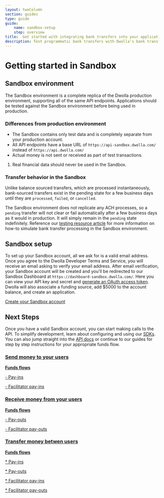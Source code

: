 ```yaml
---
layout: twoColumn
section: guides
type: guide
guide:
    name: sandbox-setup
    step: overview
title:  Get started with integrating bank transfers into your application
description: Test programmatic bank transfers with Dwolla's bank transfer API in our developer sandbox.
---
```


# Getting started in Sandbox

## Sandbox environment

The Sandbox environment is a complete replica of the Dwolla production environment, supporting all of the same API endpoints. Applications should be tested against the Sandbox environment before being used in production.

### Differences from production environment

- The Sandbox contains only test data and is completely separate from your production account.
- All API endpoints have a base URL of `https://api-sandbox.dwolla.com/` instead of `https://api.dwolla.com/`
- Actual money is not sent or received as part of test transactions. 

<ol class = "alerts">
    <li class="alert icon-alert-info">
        Real financial data should never be used in the Sandbox.
    </li>
</ol>

### Transfer behavior in the Sandbox

Unlike balance sourced transfers, which are processed instantaneously, bank-sourced transfers exist in the pending state for a few business days until they are `processed`, `failed`, or `cancelled`.

The Sandbox environment does not replicate any ACH processes, so a `pending` transfer will not clear or fail automatically after a few business days as it would in production. It will simply remain in the `pending` state indefinitely. Reference our [testing resource article](/resources/testing.html) for more information on how-to simulate bank transfer processing in the Sandbox environment.

## Sandbox setup

To set up your Sandbox account, all we ask for is a valid email address. Once you agree to the Dwolla Developer Terms and Service, you will receive an email asking to verify your email address.
After email verification, your Sandbox account will be created and you'll be redirected to our Sandbox Dashboard at `https://dashboard-sandbox.dwolla.com/`. Here you can view your API key and secret and [generate an OAuth access token](/resources/token-generator.html). Dwolla will also associate a funding source, add $5000 to the account balance, and create an application.

<a href="https://accounts-sandbox.dwolla.com" target="_blank" class="btn secondary large">Create your Sandbox account</a>

## Next Steps

Once you have a valid Sandbox account, you can start making calls to the API. To simplify development, learn about configuring and using our [SDKs](/pages/sdks.html). You can also jump straight into the [API docs](https://docsv2.dwolla.com/) or continue to our guides for step by step instructions for your appropriate funds flow.

<nav class="grid-nav">
    <a href="/guides/send-money" class="icon-guides-send-small grid-nav__item">
        <h3>Send money to your users</h3>
        <p><strong>Funds flows</strong></p>
        <p>-  Pay-ins</p>
        <p>-  Facilitator pay-ins</p>
    </a>
    <a href="/guides/receive-money" class="icon-guides-receive-small grid-nav__item">
        <h3>Receive money from your users</h3>
        <p><strong>Funds flows</strong></p>
        <p>-  Pay-outs</p>
        <p>-  Facilitator pay-outs</p>
    </a>
    <a href="/guides/transfer-money-between-users" class="icon-guides-transfer-small grid-nav__item">
        <h3>Transfer money betwen users</h3>
        <p><strong>Funds flows</strong></p>
        <p>*  Pay-ins</p>
        <p>*  Pay-outs</p>
        <p>*  Facilitator pay-ins</p>
        <p>*  Facilitator pay-outs</p>
    </a>
</nav>